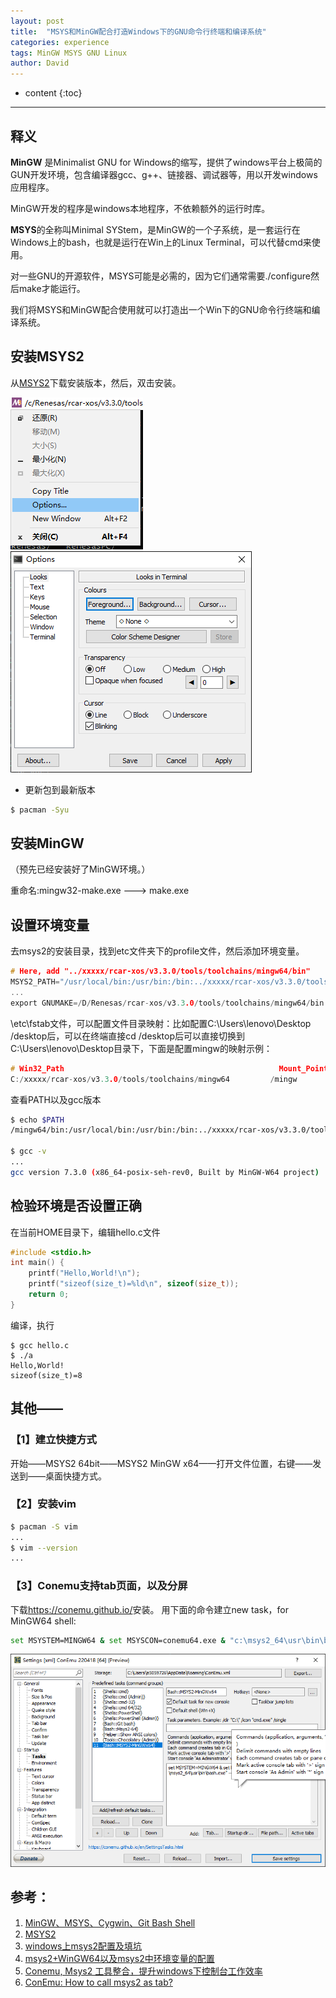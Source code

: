 ```yaml
---
layout: post
title:  "MSYS和MinGW配合打造Windows下的GNU命令行终端和编译系统"
categories: experience
tags: MinGW MSYS GNU Linux
author: David
---
```


* content
{:toc}

---

## 释义
**MinGW** 是Minimalist GNU for Windows的缩写，提供了windows平台上极简的GUN开发环境，包含编译器gcc、g++、链接器、调试器等，用以开发windows应用程序。

MinGW开发的程序是windows本地程序，不依赖额外的运行时库。

**MSYS**的全称叫Minimal SYStem，是MinGW的一个子系统，是一套运行在Windows上的bash，也就是运行在Win上的Linux Terminal，可以代替cmd来使用。

对一些GNU的开源软件，MSYS可能是必需的，因为它们通常需要./configure然后make才能运行。

我们将MSYS和MinGW配合使用就可以打造出一个Win下的GNU命令行终端和编译系统。

## 安装MSYS2
从[MSYS2](https://www.msys2.org/)下载安装版本，然后，双击安装。

![MSYS Menu-Options](https://github.com/titron/titron.github.io/raw/master/img/2022-07-29-mingw-msys-options.png)
![MSYS Options](https://github.com/titron/titron.github.io/raw/master/img/2022-07-29-mingw-msys-options-config.png)

* 更新包到最新版本
```bash
$ pacman -Syu
```

## 安装MinGW
（预先已经安装好了MinGW环境。）

重命名:mingw32-make.exe ---> make.exe


## 设置环境变量

去msys2的安装目录，找到etc文件夹下的profile文件，然后添加环境变量。
```c
# Here, add "../xxxxx/rcar-xos/v3.3.0/tools/toolchains/mingw64/bin"
MSYS2_PATH="/usr/local/bin:/usr/bin:/bin:../xxxxx/rcar-xos/v3.3.0/tools/toolchains/mingw64/bin"
...
export GNUMAKE=/D/Renesas/rcar-xos/v3.3.0/tools/toolchains/mingw64/bin
```

\etc\fstab文件，可以配置文件目录映射：比如配置C:\Users\lenovo\Desktop /desktop后，可以在终端直接cd /desktop后可以直接切换到C:\Users\lenovo\Desktop目录下，下面是配置mingw的映射示例：
```c
# Win32_Path                                                Mount_Point
C:/xxxxx/rcar-xos/v3.3.0/tools/toolchains/mingw64         /mingw
```

查看PATH以及gcc版本
```bash
$ echo $PATH
/mingw64/bin:/usr/local/bin:/usr/bin:/bin:../xxxxx/rcar-xos/v3.3.0/tools/toolchains/mingw64/bin:/c/Windows/System32:/c/Windows:/c/Windows/System32/Wbem:/c/Windows/System32/WindowsPowerShell/v1.0/:/usr/bin/site_perl:/usr/bin/vendor_perl:/usr/bin/core_perl

$ gcc -v
...
gcc version 7.3.0 (x86_64-posix-seh-rev0, Built by MinGW-W64 project)
```

## 检验环境是否设置正确
在当前HOME目录下，编辑hello.c文件
```C
#include <stdio.h>
int main() {
    printf("Hello,World!\n");
    printf("sizeof(size_t)=%ld\n", sizeof(size_t));
    return 0;
}
```
编译，执行
```
$ gcc hello.c
$ ./a
Hello,World!
sizeof(size_t)=8

```
## 其他——
### 【1】建立快捷方式
开始——MSYS2 64bit——MSYS2 MinGW x64——打开文件位置，右键——发送到——桌面快捷方式。
### 【2】安装vim
```bash
$ pacman -S vim
...
$ vim --version
...
```
### 【3】Conemu支持tab页面，以及分屏
下载<https://conemu.github.io/>安装。
用下面的命令建立new task，for MinGW64 shell:
```bash
set MSYSTEM=MINGW64 & set MSYSCON=conemu64.exe & "c:\msys2_64\usr\bin\bash.exe" --login -i
```
![Conemu-New task](https://github.com/titron/titron.github.io/raw/master/img/2022-07-29-mingw-msys-options-Conemu.png)


## 参考：
1. [MinGW、MSYS、Cygwin、Git Bash Shell](https://blog.csdn.net/nydia_lvhq/article/details/121183596)
2. [MSYS2](https://www.msys2.org/)
3. [windows上msys2配置及填坑](https://hustlei.github.io/2018/11/msys2-for-win.html)
4. [msys2+WinGW64以及msys2中环境变量的配置](https://blog.csdn.net/qq_16981075/article/details/123835207)
5. [Conemu, Msys2 工具整合，提升windows下控制台工作效率](https://www.cnblogs.com/piepie/p/8474263.html)
6. [ConEmu: How to call msys2 as tab?](https://superuser.com/questions/1024301/conemu-how-to-call-msys2-as-tab)
